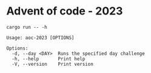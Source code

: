 # Advent of code - 2023

`cargo run -- -h`

```
Usage: aoc-2023 [OPTIONS]

Options:
  -d, --day <DAY>  Runs the specified day challenge
  -h, --help       Print help
  -V, --version    Print version
```